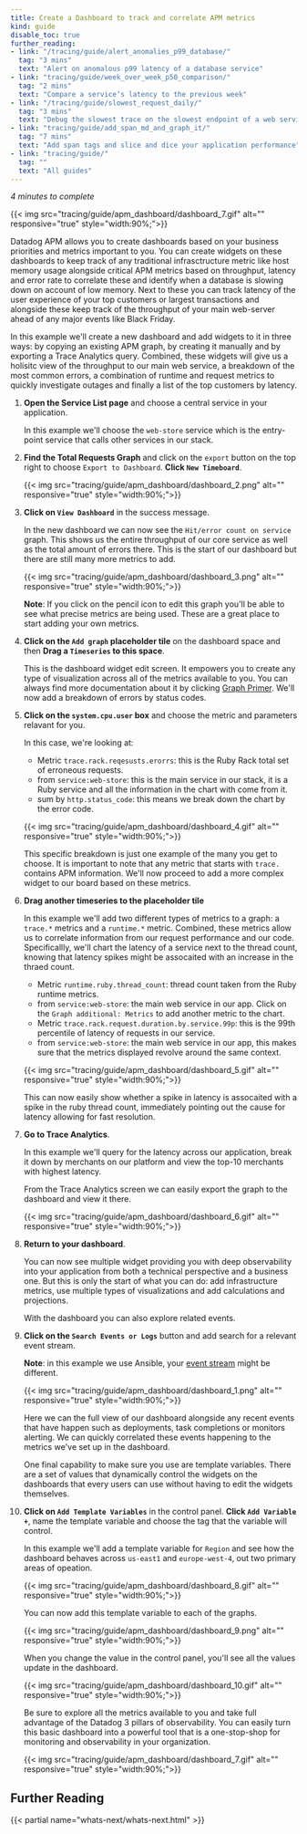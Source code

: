 ```yaml
---
title: Create a Dashboard to track and correlate APM metrics
kind: guide
disable_toc: true
further_reading:
- link: "/tracing/guide/alert_anomalies_p99_database/"
  tag: "3 mins"
  text: "Alert on anomalous p99 latency of a database service"
- link: "tracing/guide/week_over_week_p50_comparison/"
  tag: "2 mins"
  text: "Compare a service’s latency to the previous week"
- link: "/tracing/guide/slowest_request_daily/"
  tag: "3 mins"
  text: "Debug the slowest trace on the slowest endpoint of a web service"
- link: "tracing/guide/add_span_md_and_graph_it/"
  tag: "7 mins"
  text: "Add span tags and slice and dice your application performance"
- link: "tracing/guide/"
  tag: ""
  text: "All guides"
---
```

_4 minutes to complete_

{{< img src="tracing/guide/apm_dashboard/dashboard_7.gif" alt="" responsive="true" style="width:90%;">}}

Datadog APM allows you to create dashboards based on your business priorities and metrics important to you. You can create widgets on these dashboards to keep track of any traditional infrasctructure metric like host memory usage alongside critical APM metrics based on throughput, latency and error rate to correlate these and identify when a database is slowing down on account of low memory. Next to these you can track latency of the user experience of your top customers or largest transactions and alongside these keep track of the throughput of your main web-server ahead of any major events like Black Friday.

In this example we'll create a new dashboard and add widgets to it in three ways: by copying an existing APM graph, by creating it manually and by exporting a Trace Analytics query. Combined, these widgets will give us a holisitc view of the throughput to our main web service, a breakdown of the most common errors, a combination of runtime and request metrics to quickly investigate outages and finally a list of the top customers by latency.

1. **Open the Service List page** and choose a central service in your application.

    In this example we'll choose the `web-store` service which is the entry-point service that calls other services in our stack.

2. **Find the Total Requests Graph** and click on the `export` button on the top right to choose `Export to Dashboard`. **Click `New Timeboard`**.

    {{< img src="tracing/guide/apm_dashboard/dashboard_2.png" alt="" responsive="true" style="width:90%;">}}

3. **Click on `View Dashboard`** in the success message. 

    In the new dashboard we can now see the `Hit/error count on service` graph. This shows us the entire throughput of our core service as well as the total amount of errors there. This is the start of our dashboard but there are still many more metrics to add.

    {{< img src="tracing/guide/apm_dashboard/dashboard_3.png" alt="" responsive="true" style="width:90%;">}}

    **Note**: If you click on the pencil icon to edit this graph you'll be able to see what precise metrics are being used. These are a great place to start adding your own metrics.

4. **Click on the `Add graph` placeholder tile** on the dashboard space and then **Drag a `Timeseries` to this space**.

    This is the dashboard widget edit screen. It empowers you to create any type of visualization across all of the metrics available to you. You can always find more documentation about it by clicking [Graph Primer][1]. We'll now add a breakdown of errors by status codes.

5. **Click on the `system.cpu.user` box** and choose the metric and parameters relavant for you.
    
    In this case, we're looking at:
    - Metric `trace.rack.reqesusts.erorrs`: this is the Ruby Rack total set of erroneous requests.
    - from `service:web-store`: this is the main service in our stack, it is a Ruby service and all the information in the chart with come from it.
    - sum by `http.status_code`: this means we break down the chart by the error code.

    {{< img src="tracing/guide/apm_dashboard/dashboard_4.gif" alt="" responsive="true" style="width:90%;">}}

    This specific breakdown is just one example of the many you get to choose. It is important to note that any metric that starts with `trace.` contains APM information. We'll now proceed to add a more complex widget to our board based on these metrics.

6. **Drag another timeseries to the placeholder tile**
    
    In this example we'll add two different types of metrics to a graph: a `trace.*` metrics and a `runtime.*` metric. Combined, these metrics allow us to correlate information from our request performance and our code. Specificallly, we'll chart the latency of a service next to the thread count, knowing that latency spikes might be assocaited with an increase in the thraed count.
    - Metric `runtime.ruby.thread_count`: thread count taken from the Ruby runtime metrics.
    - from `service:web-store`: the main web service in our app.
    Click on the `Graph additional: Metrics` to add another metric to the chart.
    - Metric `trace.rack.request.duration.by.service.99p`: this is the 99th percentile of latency of requests in our service.
    - from `service:web-store`: the main web service in our app, this makes sure that the metrics displayed revolve around the same context.

    {{< img src="tracing/guide/apm_dashboard/dashboard_5.gif" alt="" responsive="true" style="width:90%;">}}

    This can now easily show whether a spike in latency is assocaited with a spike in the ruby thread count, immediately pointing out the cause for latency allowing for fast resolution.

7. **Go to Trace Analytics**. 
    
    In this example we'll query for the latency across our application, break it down by merchants on our platform and view the top-10 merchants with highest latency.
    
    From the Trace Analytics screen we can easily export the graph to the dashboard and view it there.

    {{< img src="tracing/guide/apm_dashboard/dashboard_6.gif" alt="" responsive="true" style="width:90%;">}}

8. **Return to your dashboard**.

    You can now see multiple widget providing you with deep observability into your application from both a technical perspective and a business one. But this is only the start of what you can do: add infrastructure metrics, use multiple types of visualizations and add calculations and projections.

    With the dashboard you can also explore related events.

9. **Click on the `Search Events or Logs`** button and add search for a relevant event stream.
    
    **Note**: in this example we use Ansible, your [event stream][2] might be different.

    {{< img src="tracing/guide/apm_dashboard/dashboard_1.png" alt="" responsive="true" style="width:90%;">}}

    Here we can the full view of our dashboard alongside any recent events that have happen such as deployments, task completions or monitors alerting. We can quickly correlated these events happening to the metrics we've set up in the dashboard.

    One final capability to make sure you use are template variables. There are a set of values that dynamically control the widgets on the dashboards that every users can use without having to edit the widgets themselves.

10. **Click on `Add Template Variables`** in the control panel. **Click `Add Variable +`**, name the template variable and choose the tag that the variable will control.

    In this example we'll add a template variable for `Region` and see how the dashboard behaves across `us-east1` and `europe-west-4`, out two primary areas of opeation.

    {{< img src="tracing/guide/apm_dashboard/dashboard_8.gif" alt="" responsive="true" style="width:90%;">}}

    You can now add this template variable to each of the graphs.

    {{< img src="tracing/guide/apm_dashboard/dashboard_9.png" alt="" responsive="true" style="width:90%;">}}

    When you change the value in the control panel, you'll see all the values update in the dashboard.

    {{< img src="tracing/guide/apm_dashboard/dashboard_10.gif" alt="" responsive="true" style="width:90%;">}}

    Be sure to explore all the metrics available to you and take full advantage of the Datadog 3 pillars of observability. You can easily turn this basic dashboard into a powerful tool that is a one-stop-shop for monitoring and observability in your organization.

    {{< img src="tracing/guide/apm_dashboard/dashboard_7.gif" alt="" responsive="true" style="width:90%;">}}



## Further Reading

{{< partial name="whats-next/whats-next.html" >}}

[1]: http://docs.datadoghq.com/graphing
[2]: https://docs.datadoghq.com/graphing/event_stream
